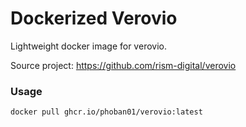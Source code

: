 # Dockerized Verovio

Lightweight docker image for verovio.

Source project: https://github.com/rism-digital/verovio

### Usage

`docker pull ghcr.io/phoban01/verovio:latest`

